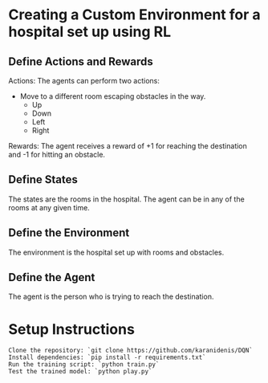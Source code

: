 # Creating a Custom Environment for a hospital set up using RL
## Define Actions and Rewards
Actions: The agents can perform two actions:
- Move to a different room escaping obstacles in the way.
    - Up
    - Down
    - Left
    - Right

Rewards: The agent receives a reward of +1 for reaching the destination and -1 for hitting an obstacle.

## Define States
The states are the rooms in the hospital. The agent can be in any of the rooms at any given time.

## Define the Environment
The environment is the hospital set up with rooms and obstacles.

## Define the Agent
The agent is the person who is trying to reach the destination.

# Setup Instructions
    Clone the repository: `git clone https://github.com/karanidenis/DQN`
    Install dependencies: `pip install -r requirements.txt`
    Run the training script: `python train.py`
    Test the trained model: `python play.py`


